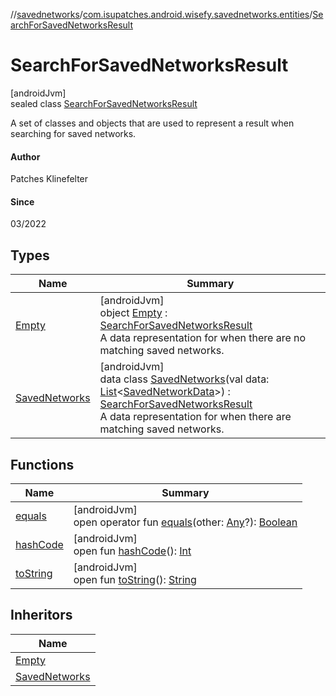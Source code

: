 //[savednetworks](../../../index.md)/[com.isupatches.android.wisefy.savednetworks.entities](../index.md)/[SearchForSavedNetworksResult](index.md)

# SearchForSavedNetworksResult

[androidJvm]\
sealed class [SearchForSavedNetworksResult](index.md)

A set of classes and objects that are used to represent a result when searching for saved networks.

#### Author

Patches Klinefelter

#### Since

03/2022

## Types

| Name | Summary |
|---|---|
| [Empty](-empty/index.md) | [androidJvm]<br>object [Empty](-empty/index.md) : [SearchForSavedNetworksResult](index.md)<br>A data representation for when there are no matching saved networks. |
| [SavedNetworks](-saved-networks/index.md) | [androidJvm]<br>data class [SavedNetworks](-saved-networks/index.md)(val data: [List](https://kotlinlang.org/api/latest/jvm/stdlib/kotlin.collections/-list/index.html)&lt;[SavedNetworkData](../-saved-network-data/index.md)&gt;) : [SearchForSavedNetworksResult](index.md)<br>A data representation for when there are matching saved networks. |

## Functions

| Name | Summary |
|---|---|
| [equals](-saved-networks/index.md#585090901%2FFunctions%2F656463362) | [androidJvm]<br>open operator fun [equals](-saved-networks/index.md#585090901%2FFunctions%2F656463362)(other: [Any](https://kotlinlang.org/api/latest/jvm/stdlib/kotlin/-any/index.html)?): [Boolean](https://kotlinlang.org/api/latest/jvm/stdlib/kotlin/-boolean/index.html) |
| [hashCode](-saved-networks/index.md#1794629105%2FFunctions%2F656463362) | [androidJvm]<br>open fun [hashCode](-saved-networks/index.md#1794629105%2FFunctions%2F656463362)(): [Int](https://kotlinlang.org/api/latest/jvm/stdlib/kotlin/-int/index.html) |
| [toString](-saved-networks/index.md#1616463040%2FFunctions%2F656463362) | [androidJvm]<br>open fun [toString](-saved-networks/index.md#1616463040%2FFunctions%2F656463362)(): [String](https://kotlinlang.org/api/latest/jvm/stdlib/kotlin/-string/index.html) |

## Inheritors

| Name |
|---|
| [Empty](-empty/index.md) |
| [SavedNetworks](-saved-networks/index.md) |
